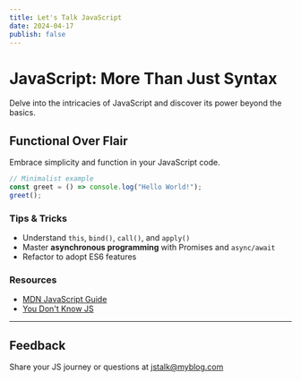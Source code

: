 ```yaml
---
title: Let's Talk JavaScript
date: 2024-04-17
publish: false
---
```


# JavaScript: More Than Just Syntax

Delve into the intricacies of JavaScript and discover its power beyond the basics.

## Functional Over Flair

Embrace simplicity and function in your JavaScript code.

```javascript
// Minimalist example
const greet = () => console.log("Hello World!");
greet();
```

### Tips & Tricks

- Understand `this`, `bind()`, `call()`, and `apply()`
- Master **asynchronous programming** with Promises and `async/await`
- Refactor to adopt ES6 features

### Resources

- [MDN JavaScript Guide](https://developer.mozilla.org/en-US/docs/Web/JavaScript/Guide)
- [You Don't Know JS](https://github.com/getify/You-Dont-Know-JS)

---

## Feedback

Share your JS journey or questions at [jstalk@myblog.com](mailto:jstalk@myblog.com)
